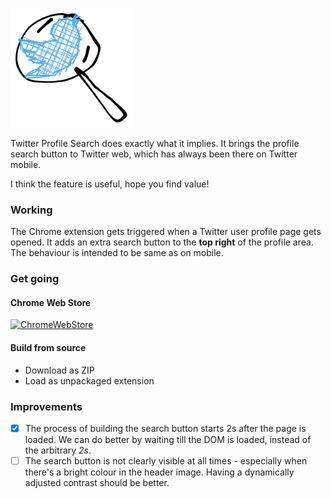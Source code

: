 ![twitter-profile-search-logo](gosearch.png)

Twitter Profile Search does exactly what it implies. It brings the profile search button to Twitter web, which has always been there on Twitter mobile.

I think the feature is useful, hope you find value!

### Working

The Chrome extension gets triggered when a Twitter user profile page gets opened. It adds an extra search button to the **top right** of the profile area. The behaviour is intended to be same as on mobile.

### Get going

#### Chrome Web Store
[![ChromeWebStore](https://i.imgur.com/Yns6w2k.png)](https://chrome.google.com/webstore/detail/twitter-profile-search/gpogcjnlbgnmjofdlkegafcnnplddmnh)

#### Build from source
- Download as ZIP
- Load as unpackaged extension

### Improvements

- [x] The process of building the search button starts 2s after the page is loaded. We can do better by waiting till the DOM is loaded, instead of the arbitrary *2s*.
- [ ] The search button is not clearly visible at all times - especially when there's a bright colour in the header image. Having a dynamically adjusted contrast should be better.
